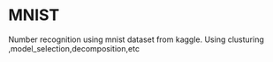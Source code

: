 # MNIST
 Number recognition using mnist dataset from kaggle.
 Using clusturing ,model_selection,decomposition,etc
